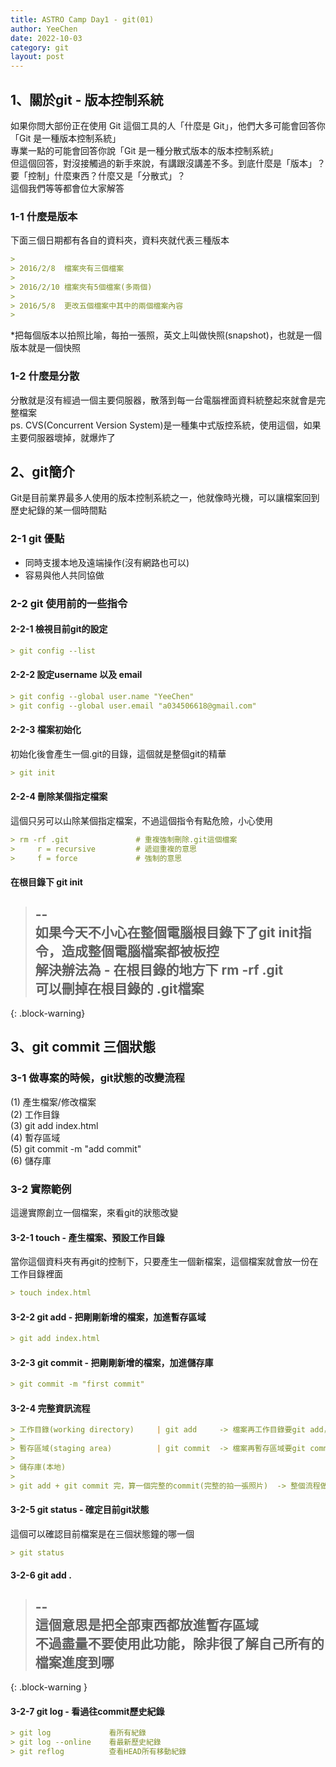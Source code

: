 ```yaml
---
title: ASTRO Camp Day1 - git(01)
author: YeeChen
date: 2022-10-03
category: git
layout: post
---
```



1、關於git - 版本控制系統
-------------

如果你問大部份正在使用 Git 這個工具的人「什麼是 Git」，他們大多可能會回答你「Git 是一種版本控制系統」   
專業一點的可能會回答你說「Git 是一種分散式版本的版本控制系統」  
但這個回答，對沒接觸過的新手來說，有講跟沒講差不多。到底什麼是「版本」？要「控制」什麼東西？什麼又是「分散式」？    
這個我們等等都會位大家解答  



### 1-1 什麼是版本

下面三個日期都有各自的資料夾，資料夾就代表三種版本

```markdown
>  
> 2016/2/8  檔案夾有三個檔案  
>   
> 2016/2/10 檔案夾有5個檔案(多兩個)  
>   
> 2016/5/8  更改五個檔案中其中的兩個檔案內容  
>  
```
  
*把每個版本以拍照比喻，每拍一張照，英文上叫做快照(snapshot)，也就是一個版本就是一個快照



### 1-2 什麼是分散


分散就是沒有經過一個主要伺服器，散落到每一台電腦裡面資料統整起來就會是完整檔案  
ps. CVS(Concurrent Version System)是一種集中式版控系統，使用這個，如果主要伺服器壞掉，就爆炸了



2、git簡介
-------

Git是目前業界最多人使用的版本控制系統之一，他就像時光機，可以讓檔案回到歷史紀錄的某一個時間點
  

### 2-1 git 優點    

- 同時支援本地及遠端操作(沒有網路也可以)    
- 容易與他人共同協做    


### 2-2 git 使用前的一些指令    

#### 2-2-1 檢視目前git的設定    
```markdown
> git config --list
```

#### 2-2-2 設定username 以及 email  
```md
> git config --global user.name "YeeChen"  
> git config --global user.email "a034506618@gmail.com"
```

#### 2-2-3 檔案初始化
初始化後會產生一個.git的目錄，這個就是整個git的精華
```md
> git init
```

#### 2-2-4 刪除某個指定檔案
這個只另可以山除某個指定檔案，不過這個指令有點危險，小心使用  
```md
> rm -rf .git               # 重複強制刪除.git這個檔案
>     r = recursive         # 遞迴重複的意思
>     f = force             # 強制的意思
```

#### 在根目錄下 git init  
> --       
> 如果今天不小心在整個電腦根目錄下了git init指令，造成整個電腦檔案都被板控  
> 解決辦法為 - 在根目錄的地方下 rm -rf .git     
> 可以刪掉在根目錄的 .git檔案   
> --     
{: .block-warning}



3、git commit 三個狀態
------

### 3-1 做專案的時候，git狀態的改變流程

(1) 產生檔案/修改檔案            
(2) 工作目錄    
(3) git add index.html  
(4) 暫存區域    
(5) git commit -m "add commit"  
(6) 儲存庫  



### 3-2 實際範例
這邊實際創立一個檔案，來看git的狀態改變 


#### 3-2-1 touch - 產生檔案、預設工作目錄
當你這個資料夾有再git的控制下，只要產生一個新檔案，這個檔案就會放一份在工作目錄裡面 
```md
> touch index.html
```

#### 3-2-2 git add - 把剛剛新增的檔案，加進暫存區域
```md
> git add index.html
```

#### 3-2-3 git commit - 把剛剛新增的檔案，加進儲存庫
```md
> git commit -m "first commit"
```



#### 3-2-4 完整資訊流程
```md
> 工作目錄(working directory)     | git add     -> 檔案再工作目錄要git add，才會往暫存區域移動
>  
> 暫存區域(staging area)          | git commit  -> 檔案再暫存區域要git commit，才會網儲存庫移動  
>
> 儲存庫(本地)  
>
> git add + git commit 完，算一個完整的commit(完整的拍一張照片)  -> 整個流程做完後，就是做一個"快照"
```

#### 3-2-5 git status - 確定目前git狀態
這個可以確認目前檔案是在三個狀態鐘的哪一個
```md
> git status
```

#### 3-2-6 git add .
> --    
> 這個意思是把全部東西都放進暫存區域   
> 不過盡量不要使用此功能，除非很了解自己所有的檔案進度到哪      
> --    
{: .block-warning }


#### 3-2-7 git log - 看過往commit歷史紀錄
```markdown
> git log             看所有紀錄  
> git log --online    看最新歷史紀錄  
> git reflog          查看HEAD所有移動紀錄
```
